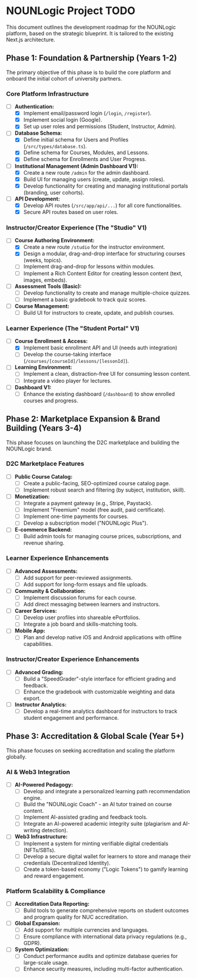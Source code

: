 
# NOUNLogic Project TODO

This document outlines the development roadmap for the NOUNLogic platform, based on the strategic blueprint. It is tailored to the existing Next.js architecture.

## Phase 1: Foundation & Partnership (Years 1-2)

The primary objective of this phase is to build the core platform and onboard the initial cohort of university partners.

### Core Platform Infrastructure
- [ ] **Authentication:**
  - [x] Implement email/password login (`/login`, `/register`).
  - [x] Implement social login (Google).
  - [x] Set up user roles and permissions (Student, Instructor, Admin).
- [ ] **Database Schema:**
  - [x] Define initial schema for Users and Profiles (`/src/types/database.ts`).
  - [x] Define schema for Courses, Modules, and Lessons.
  - [x] Define schema for Enrollments and User Progress.
- [ ] **Institutional Management (Admin Dashboard V1):**
  - [x] Create a new route `/admin` for the admin dashboard.
  - [x] Build UI for managing users (create, update, assign roles).
  - [x] Develop functionality for creating and managing institutional portals (branding, user cohorts).
- [ ] **API Development:**
  - [x] Develop API routes (`/src/app/api/...`) for all core functionalities.
  - [x] Secure API routes based on user roles.

### Instructor/Creator Experience (The "Studio" V1)
- [ ] **Course Authoring Environment:**
  - [x] Create a new route `/studio` for the instructor environment.
  - [x] Design a modular, drag-and-drop interface for structuring courses (weeks, topics).
  - [ ] Implement drag-and-drop for lessons within modules.
  - [ ] Implement a Rich Content Editor for creating lesson content (text, images, embeds).
- [ ] **Assessment Tools (Basic):**
  - [ ] Develop functionality to create and manage multiple-choice quizzes.
  - [ ] Implement a basic gradebook to track quiz scores.
- [ ] **Course Management:**
  - [ ] Build UI for instructors to create, update, and publish courses.

### Learner Experience (The "Student Portal" V1)
- [ ] **Course Enrollment & Access:**
  - [x] Implement basic enrollment API and UI (needs auth integration)
  - [ ] Develop the course-taking interface (`/courses/[courseId]/lessons/[lessonId]`).
- [ ] **Learning Environment:**
  - [ ] Implement a clean, distraction-free UI for consuming lesson content.
  - [ ] Integrate a video player for lectures.
- [ ] **Dashboard V1:**
  - [ ] Enhance the existing dashboard (`/dashboard`) to show enrolled courses and progress.

## Phase 2: Marketplace Expansion & Brand Building (Years 3-4)

This phase focuses on launching the D2C marketplace and building the NOUNLogic brand.

### D2C Marketplace Features
- [ ] **Public Course Catalog:**
  - [ ] Create a public-facing, SEO-optimized course catalog page.
  - [ ] Implement robust search and filtering (by subject, institution, skill).
- [ ] **Monetization:**
  - [ ] Integrate a payment gateway (e.g., Stripe, Paystack).
  - [ ] Implement "Freemium" model (free audit, paid certificate).
  - [ ] Implement one-time payments for courses.
  - [ ] Develop a subscription model ("NOUNLogic Plus").
- [ ] **E-commerce Backend:**
  - [ ] Build admin tools for managing course prices, subscriptions, and revenue sharing.

### Learner Experience Enhancements
- [ ] **Advanced Assessments:**
  - [ ] Add support for peer-reviewed assignments.
  - [ ] Add support for long-form essays and file uploads.
- [ ] **Community & Collaboration:**
  - [ ] Implement discussion forums for each course.
  - [ ] Add direct messaging between learners and instructors.
- [ ] **Career Services:**
  - [ ] Develop user profiles into shareable ePortfolios.
  - [ ] Integrate a job board and skills-matching tools.
- [ ] **Mobile App:**
  - [ ] Plan and develop native iOS and Android applications with offline capabilities.

### Instructor/Creator Experience Enhancements
- [ ] **Advanced Grading:**
  - [ ] Build a "SpeedGrader"-style interface for efficient grading and feedback.
  - [ ] Enhance the gradebook with customizable weighting and data export.
- [ ] **Instructor Analytics:**
  - [ ] Develop a real-time analytics dashboard for instructors to track student engagement and performance.

## Phase 3: Accreditation & Global Scale (Year 5+)

This phase focuses on seeking accreditation and scaling the platform globally.

### AI & Web3 Integration
- [ ] **AI-Powered Pedagogy:**
  - [ ] Develop and integrate a personalized learning path recommendation engine.
  - [ ] Build the "NOUNLogic Coach" - an AI tutor trained on course content.
  - [ ] Implement AI-assisted grading and feedback tools.
  - [ ] Integrate an AI-powered academic integrity suite (plagiarism and AI-writing detection).
- [ ] **Web3 Infrastructure:**
  - [ ] Implement a system for minting verifiable digital credentials (NFTs/SBTs).
  - [ ] Develop a secure digital wallet for learners to store and manage their credentials (Decentralized Identity).
  - [ ] Create a token-based economy ("Logic Tokens") to gamify learning and reward engagement.

### Platform Scalability & Compliance
- [ ] **Accreditation Data Reporting:**
  - [ ] Build tools to generate comprehensive reports on student outcomes and program quality for NUC accreditation.
- [ ] **Global Expansion:**
  - [ ] Add support for multiple currencies and languages.
  - [ ] Ensure compliance with international data privacy regulations (e.g., GDPR).
- [ ] **System Optimization:**
  - [ ] Conduct performance audits and optimize database queries for large-scale usage.
  - [ ] Enhance security measures, including multi-factor authentication.
